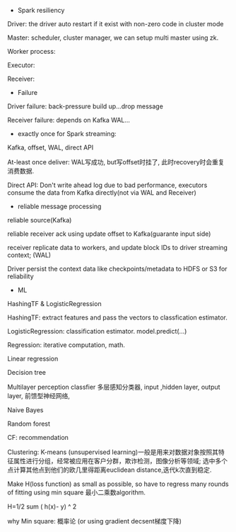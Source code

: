* Spark resiliency

 Driver: the driver auto restart if it exist with non-zero code in cluster mode
 
 Master: scheduler, cluster manager, we can setup multi master using zk. 
 
 Worker process:
 
 Executor:
 
 Receiver:
 

* Failure

 Driver failure: back-pressure build up...drop message
 
 Receiver failure: depends on Kafka WAL...
 

* exactly once for Spark streaming:

 Kafka, offset, WAL, direct API
 
 At-least once deliver: WAL写成功, but写offset时挂了, 此时recovery时会重复消费数据.
 
 Direct API: Don't write ahead log due to bad performance, executors consume the data from Kafka directly(not via WAL and Receiver)

* reliable message processing

 reliable source(Kafka)
 
 reliable receiver ack using update offset to Kafka(guarante input side)
 
 receiver replicate data to workers, and update block IDs to driver streaming context;  (WAL)
 
 Driver persist the context data like checkpoints/metadata to HDFS or S3 for reliability

* ML 

 HashingTF & LogisticRegression
 
 HashingTF: extract features and pass the vectors to classfication estimator.
 
 LogisticRegression: classification estimator.  model.predict(...)
 
 Regression: iterative computation, math.
 
 Linear regression
 
 Decision tree
 
 Multilayer perception classfier 多层感知分类器, input ,hidden layer, output layer, 前馈型神经网络,
 
 Naive Bayes
 
 Random forest

 CF: recommendation
 
 Clustering: K-means (unsupervised learning)一般是用来对数据对象按照其特征属性进行分组，经常被应用在客户分群，欺诈检测，图像分析等领域; 选中多个点计算其他点到他们的欧几里得距离euclidean distance,迭代k次直到稳定.

 Make H(loss function) as small as possible, so have to regress many rounds of fitting using min square 最小二乘数algorithm.
 
 H=1/2 sum ( h(x)- y) ^ 2
 
 why Min square: 概率论  (or using gradient decsent梯度下降)
 











